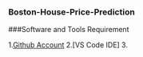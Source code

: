 ### Boston-House-Price-Prediction

###Software and Tools Requirement

1.[Github Account](https://www.github.com)
2.[VS Code IDE]
3.

